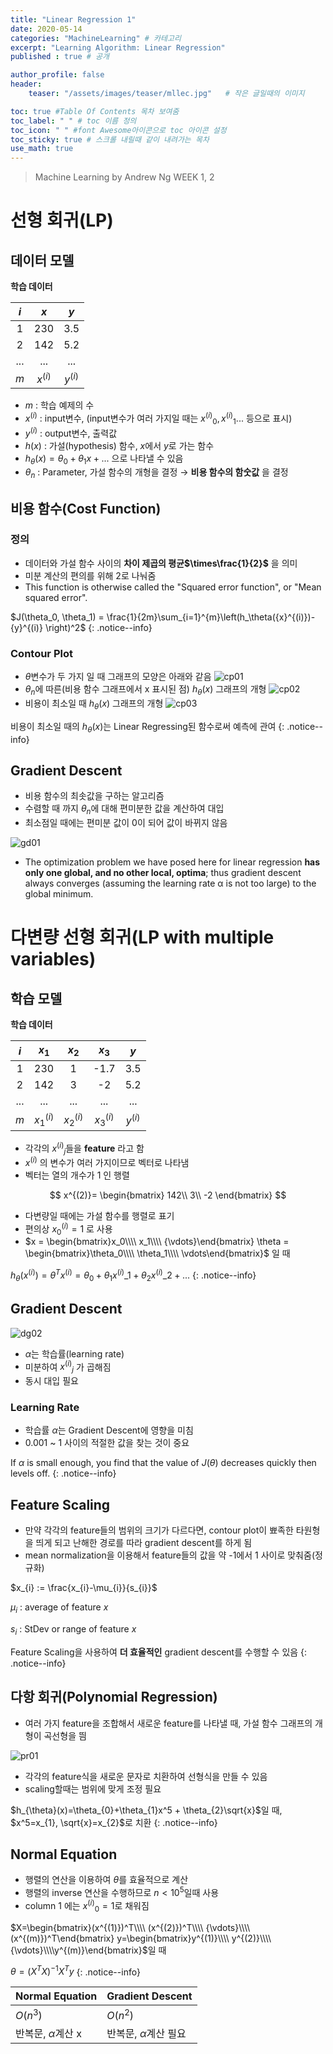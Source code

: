 ```yaml
---
title: "Linear Regression 1"
date: 2020-05-14
categories: "MachineLearning" # 카테고리
excerpt: "Learning Algorithm: Linear Regression"
published : true # 공개

author_profile: false
header:
    teaser: "/assets/images/teaser/mllec.jpg"   # 작은 글일때의 이미지

toc: true #Table Of Contents 목차 보여줌
toc_label: " " # toc 이름 정의
toc_icon: " " #font Awesome아이콘으로 toc 아이콘 설정
toc_sticky: true # 스크롤 내릴때 같이 내려가는 목차
use_math: true
---
```


> Machine Learning by Andrew Ng WEEK 1, 2

# 선형 회귀(LP)

## 데이터 모델

**학습 데이터**

|$i$ | $x$ | $y$ |
|:--:|:---:|:---:|
| 1  | 230 | 3.5 |
| 2  | 142 | 5.2 |
|... | ... | ... |
| $m$  |$x^{(i)}$|$y^{(i)}$|

- $m$ : 학습 예제의 수
- $x^{(i)}$ : input변수, (input변수가 여러 가지일 때는 ${x^{(i)}}_0, {x^{(i)}}_1 ...$ 등으로 표시)
- $y^{(i)}$ : output변수, 출력값
- $h(x)$ : 가설(hypothesis) 함수, $x$에서 $y$로 가는 함수
- $h_{\theta}(x) = \theta_{0}+\theta_{1}x + ...$  으로 나타낼 수 있음
- ${\theta}_{n}$ : Parameter, 가설 함수의 개형을 결정 $\rightarrow$ **비용 함수의 함숫값** 을 결정

## 비용 함수(Cost Function)

### 정의
- 데이터와 가설 함수 사이의 **차이 제곱의 평균$\times\frac{1}{2}$** 을 의미
- 미분 계산의 편의를 위해 2로 나눠줌
- This function is otherwise called the "Squared error function", or "Mean squared error".


$J(\theta_0, \theta_1) = \frac{1}{2m}\sum_{i=1}^{m}\left(h_\theta({x}^{(i)})-{y}^{(i)} \right)^2$
{: .notice--info}

### Contour Plot

- $\theta$변수가 두 가지 일 때 그래프의 모양은 아래와 같음
![cp01](./assets/cp01.jpg)
- $\theta_n$에 따른(비용 함수 그래프에서 x 표시된 점) $h_\theta(x)$ 그래프의 개형
![cp02](./assets/cp02.jpg)
- 비용이 최소일 때 $h_\theta(x)$ 그래프의 개형
![cp03](./assets/cp03.jpg)


비용이 최소일 때의 $h_\theta(x)$는 Linear Regressing된 함수로써 예측에 관여
{: .notice--info}

## Gradient Descent

- 비용 함수의 최솟값을 구하는 알고리즘
- 수렴할 때 까지 $\theta_n$에 대해 편미분한 값을 계산하여 대입
- 최소점일 때에는 편미분 값이 0이 되어 값이 바뀌지 않음

![gd01](https://user-images.githubusercontent.com/57739683/81960021-49050200-964b-11ea-887e-c8fc804588b3.jpg)

- The optimization problem we have posed here for linear regression **has only one global, and no other local, optima**; thus gradient descent always converges (assuming the learning rate α is not too large) to the global minimum.



# 다변량 선형 회귀(LP with multiple variables)

## 학습 모델

**학습 데이터**

|$i$ | $x_1$ | $x_2$ | $x_3$ | $y$ |
|:--:|:-----:|:-----:|:-----:|:---:|
| 1  | 230   |   1   |  -1.7 | 3.5 |
| 2  | 142   |   3   |  -2   | 5.2 |
|... |  ...  |  ...  |  ...  | ... |
| $m$|$x^{(i)}_1$|$x^{(i)}_2$|$x^{(i)}_3$|$y^{(i)}$|

- 각각의 ${x^{(i)}}_j$들을 **feature** 라고 함
- $x^{(i)}$ 의 변수가 여러 가지이므로 벡터로 나타냄
- 벡터는 열의 개수가 1 인 행렬

$$
x^{(2)}=
\begin{bmatrix}
142\\
3\\
-2
\end{bmatrix}
$$

- 다변량일 때에는 가설 함수를 행렬로 표기
- 편의상 ${x^{(i)}_0}=1$ 로 사용
- $x = \begin{bmatrix}x_0\\\\ x_1\\\\ {\vdots}\end{bmatrix} \theta = \begin{bmatrix}\theta_0\\\\ \theta_1\\\\ \vdots\end{bmatrix}$ 일 때

$h_{\theta}(x^{(i)})=\theta^T{x^{(i)}}=\theta_{0}+\theta_{1}{x^{(i)}}\_1 + \theta_{2}{x^{(i)}}\_2 + ...$
{: .notice--info}


## Gradient Descent

![dg02](https://user-images.githubusercontent.com/57739683/82079130-4a066400-971d-11ea-9e11-1bbb285e9a55.jpg)


- $\alpha$는 학습률(learning rate)
- 미분하여 ${x^{(i)}}_j$ 가 곱해짐
- 동시 대입 필요


### Learning Rate

- 학습률 $\alpha$는 Gradient Descent에 영향을 미침
- 0.001 ~ 1 사이의 적절한 값을 찾는 것이 중요


If $\alpha$ is small enough,  you find that the value of $J(\theta)$ decreases quickly then levels off.
{: .notice--info}


## Feature Scaling

- 만약 각각의 feature들의 범위의 크기가 다르다면, contour plot이 뾰족한 타원형을 띄게 되고 난해한 경로를 따라 gradient descent를 하게 됨
- mean normalization을 이용해서 feature들의 값을 약 -1에서 1 사이로 맞춰줌(정규화)


$x_{i}  :=  \frac{x_{i}-\mu_{i}}{s_{i}}$

$\mu_{i}$ : average of feature $x$

$s_{i}$ : StDev or range of feature $x$


Feature Scaling을 사용하여 **더 효율적인** gradient descent를 수행할 수 있음
{: .notice--info}


## 다항 회귀(Polynomial Regression)

- 여러 가지 feature을 조합해서 새로운 feature를 나타낼 때, 가설 함수 그래프의 개형이 곡선형을 띔

![pr01](https://user-images.githubusercontent.com/57739683/82076559-fb56cb00-9718-11ea-95af-e06d11f575e9.jpg)

- 각각의 feature식을 새로운 문자로 치환하여 선형식을 만들 수 있음
- scaling할때는 범위에 맞게 조정 필요

$h_{\theta}(x)=\theta_{0}+\theta_{1}x^5 + \theta_{2}\sqrt{x}$일 때, $x^5=x_{1}, \sqrt{x}=x_{2}$로 치환
{: .notice--info}


## Normal Equation

- 행렬의 연산을 이용하여 $\theta$를 효율적으로 계산
- 행렬의 inverse 연산을 수행하므로 $n<10^5$일때 사용
- column 1 에는 ${x^{(i)}}_0=1$로 채워짐

$X=\begin{bmatrix}(x^{(1)})^T\\\\ (x^{(2)})^T\\\\ {\vdots}\\\\ (x^{(m)})^T\end{bmatrix}   y=\begin{bmatrix}y^{(1)}\\\\ y^{(2)}\\\\ {\vdots}\\\\y^{(m)}\end{bmatrix}$일 때


$\theta = (X^{T}X)^{-1}X^{T}y$
{: .notice--info}


| Normal Equation | Gradient Descent |
| :-------------- | :--------------- |
| $O(n^3)$        | $O(n^2)$         |
| 반복문, $\alpha$계산 x | 반복문, $\alpha$계산 필요|
